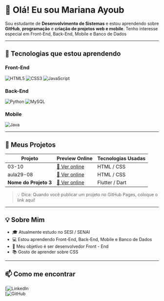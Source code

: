 # 👋 Olá! Eu sou Mariana Ayoub

Sou estudante de **Desenvolvimento de Sistemas** e estou aprendendo sobre **GitHub**, **programação** e **criação de projetos web e mobile**. Tenho interesse especial em  Front-End, Back-End, Mobile e Banco de Dados

---

## 🎯 Tecnologias que estou aprendendo

### Front-End
![HTML5](https://img.shields.io/badge/-HTML5-E34F26?style=flat-square&logo=html5&logoColor=white)
![CSS3](https://img.shields.io/badge/-CSS3-1572B6?style=flat-square&logo=css3)
![JavaScript](https://img.shields.io/badge/-JavaScript-F7DF1E?style=flat-square&logo=javascript&logoColor=black)


### Back-End
![Python](https://img.shields.io/badge/-Python-3776AB?style=flat-square&logo=python&logoColor=white)
![MySQL](https://img.shields.io/badge/-MySQL-4479A1?style=flat-square&logo=mysql&logoColor=white)

### Mobile
![Java](https://img.shields.io/badge/-Java-007396?style=flat-square&logo=java&logoColor=white)

---

## 🚀 Meus Projetos

| Projeto               | Preview Online                        | Tecnologias Usadas        |
|-----------------------|-------------------------------------|--------------------------|
| 03-10 | [🔗 Ver online](https://marianaaayoub.github.io/03-10/) | HTML / CSS |
| aula29-08 | [🔗 Ver online](https://marianaaayoub.github.io/aula29-08/) |HTML / CSS|
| **Nome do Projeto 3** | [🔗 Ver online](https://seu-link.com) | Flutter / Dart           |

> 💡 Dica: Quando você publicar um projeto no GitHub Pages, coloque o link aqui!

---

## 💡 Sobre Mim

- 🎓 Atualmente estudo no SESI / SENAI
- 💻 Estou aprendendo  Front-End, Back-End, Mobile e Banco de Dados
- 🎯 Meu objetivo é  ser desenvolvedor Front - End
- 📚 Gosto de aprender sobre CSS


---

## 📫 Como me encontrar

[![LinkedIn](www.linkedin.com/in/mariana-adel-ayoub-51152b389)  
[![GitHub](https://github.com/Marianaaayoub)
